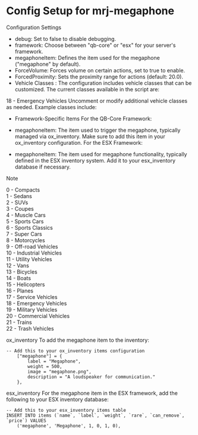 # Config Setup for mrj-megaphone

Configuration Settings

* debug: Set to false to disable debugging.
* framework: Choose between "qb-core" or "esx" for your server's framework.
* megaphoneItem: Defines the item used for the megaphone ("megaphone" by default).
* ForceVolume: Forces volume on certain actions, set to true to enable.
* ForcedProximity: Sets the proximity range for actions (default: 20.0).
* Vehicle Classes :
The configuration includes vehicle classes that can be customized. The current classes available in the script are:

18 - Emergency Vehicles
Uncomment or modify additional vehicle classes as needed. Example classes include:

* Framework-Specific Items
For the QB-Core Framework:

* megaphoneItem: The item used to trigger the megaphone, typically managed via ox_inventory. Make sure to add this item in your ox_inventory configuration.
For the ESX Framework:

* megaphoneItem: The item used for megaphone functionality, typically defined in the ESX inventory system. Add it to your esx_inventory database if necessary.

> [!NOTE]  
> 0 - Compacts  
> 1 - Sedans  
> 2 - SUVs  
> 3 - Coupes  
> 4 - Muscle Cars  
> 5 - Sports Cars  
> 6 - Sports Classics  
> 7 - Super Cars  
> 8 - Motorcycles  
> 9 - Off-road Vehicles  
> 10 - Industrial Vehicles  
> 11 - Utility Vehicles  
> 12 - Vans  
> 13 - Bicycles  
> 14 - Boats  
> 15 - Helicopters  
> 16 - Planes  
> 17 - Service Vehicles  
> 18 - Emergency Vehicles  
> 19 - Military Vehicles  
> 20 - Commercial Vehicles  
> 21 - Trains  
> 22 - Trash Vehicles

ox_inventory
To add the megaphone item to the inventory:
```
-- Add this to your ox_inventory items configuration
    ["megaphone"] = {
        label = "Megaphone",
        weight = 500,
        image = "megaphone.png",
        description = "A loudspeaker for communication."
    },

```
esx_inventory
For the megaphone item in the ESX framework, add the following to your ESX inventory database:
```
-- Add this to your esx_inventory items table
INSERT INTO items (`name`, `label`, `weight`, `rare`, `can_remove`, `price`) VALUES
    ('megaphone', 'Megaphone', 1, 0, 1, 0),
```
